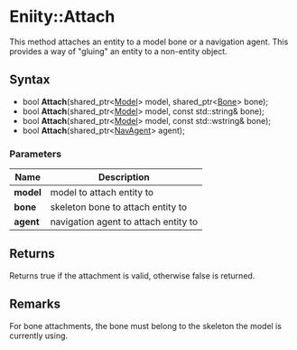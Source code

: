 # Eniity::Attach #
This method attaches an entity to a model bone or a navigation agent. This provides a way of "gluing" an entity to a non-entity object.

## Syntax ##
- bool **Attach**(shared_ptr<[Model](CPP_Model.md)> model, shared_ptr<[Bone](CPP_Bone.md)> bone);
- bool **Attach**(shared_ptr<[Model](CPP_Model.md)> model, const std::string& bone);
- bool **Attach**(shared_ptr<[Model](CPP_Model.md)> model, const std::wstring& bone);
- bool **Attach**(shared_ptr<[NavAgent](CPP_NavAgent.md)> agent);

### Parameters ###
| Name | Description |
| --- | --- |
| **model** | model to attach entity to |
| **bone** | skeleton bone to attach entity to |
| **agent** | navigation agent to attach entity to |

## Returns ##
Returns true if the attachment is valid, otherwise false is returned.

## Remarks ##
For bone attachments, the bone must belong to the skeleton the model is currently using.
